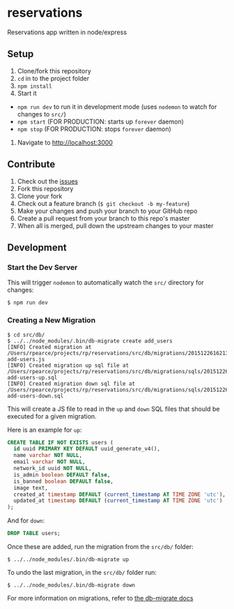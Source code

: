 # reservations
Reservations app written in node/express

## Setup
1. Clone/fork this repository
1. `cd` in to the project folder
1. `npm install`
1. Start it
  * `npm run dev` to run it in development mode (uses `nodemon` to watch for changes to `src/`)
  * `npm start` (FOR PRODUCTION: starts up `forever` daemon)
  * `npm stop` (FOR PRODUCTION: stops `forever` daemon)
1. Navigate to [http://localhost:3000](http://localhost:3000)

## Contribute

1. Check out the [issues](https://github.com/rpearce/parse-md/issues)
1. Fork this repository
1. Clone your fork
1. Check out a feature branch (`$ git checkout -b my-feature`)
1. Make your changes and push your branch to your GitHub repo
1. Create a pull request from your branch to this repo's master
1. When all is merged, pull down the upstream changes to your master

## Development

### Start the Dev Server
This will trigger `nodemon` to automatically watch the `src/` directory for changes:
```
$ npm run dev
```

### Creating a New Migration
```
$ cd src/db/
$ ../../node_modules/.bin/db-migrate create add_users
[INFO] Created migration at /Users/rpearce/projects/rp/reservations/src/db/migrations/20151226162137-add-users.js
[INFO] Created migration up sql file at /Users/rpearce/projects/rp/reservations/src/db/migrations/sqls/20151226162137-add-users-up.sql
[INFO] Created migration down sql file at /Users/rpearce/projects/rp/reservations/src/db/migrations/sqls/20151226162137-add-users-down.sql
```
This will create a JS file to read in the `up` and `down` SQL files that should be executed for a given migration.

Here is an example for `up`:
```sql
CREATE TABLE IF NOT EXISTS users (
  id uuid PRIMARY KEY DEFAULT uuid_generate_v4(),
  name varchar NOT NULL,
  email varchar NOT NULL,
  network_id uuid NOT NULL,
  is_admin boolean DEFAULT false,
  is_banned boolean DEFAULT false,
  image text,
  created_at timestamp DEFAULT (current_timestamp AT TIME ZONE 'utc'),
  updated_at timestamp DEFAULT (current_timestamp AT TIME ZONE 'utc')
);
```
And for `down`:
```sql
DROP TABLE users;
```
Once these are added, run the migration from the `src/db/` folder:
```
$ ../../node_modules/.bin/db-migrate up
```
To undo the last migration, in the `src/db/` folder run:
```
$ ../../node_modules/.bin/db-migrate down
```
For more information on migrations, refer to [the db-migrate docs](https://umigrate.readthedocs.org/projects/db-migrate/en/latest/Getting%20Started/usage/)
